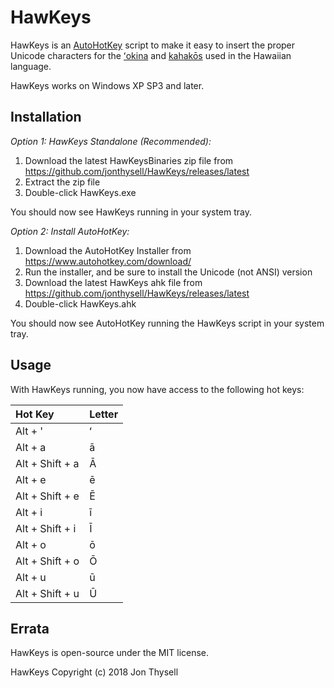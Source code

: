 # HawKeys #

HawKeys is an [AutoHotKey](https://autohotkey.com/) script to make it easy to insert the proper Unicode characters for the [ʻokina](http://www.olelo.hawaii.edu/olelo/puana/okina.php) and [kahakōs](http://www.olelo.hawaii.edu/olelo/puana/kahako.php) used in the Hawaiian language.

HawKeys works on Windows XP SP3 and later.

## Installation ##

*Option 1: HawKeys Standalone (Recommended):*

1. Download the latest HawKeysBinaries zip file from https://github.com/jonthysell/HawKeys/releases/latest
2. Extract the zip file
3. Double-click HawKeys.exe

You should now see HawKeys running in your system tray.

*Option 2: Install AutoHotKey:*

1. Download the AutoHotKey Installer from https://www.autohotkey.com/download/
2. Run the installer, and be sure to install the Unicode (not ANSI) version
3. Download the latest HawKeys ahk file from https://github.com/jonthysell/HawKeys/releases/latest
4. Double-click HawKeys.ahk 

You should now see AutoHotKey running the HawKeys script in your system tray.

## Usage ##

With HawKeys running, you now have access to the following hot keys:

| Hot Key         | Letter |
|:----------------|:-------|
| Alt + '         | ʻ      |
| Alt + a         | ā      |
| Alt + Shift + a | Ā      |
| Alt + e         | ē      |
| Alt + Shift + e | Ē      |
| Alt + i         | ī      |
| Alt + Shift + i | Ī      |
| Alt + o         | ō      |
| Alt + Shift + o | Ō      |
| Alt + u         | ū      |
| Alt + Shift + u | Ū      |

## Errata ##

HawKeys is open-source under the MIT license.

HawKeys Copyright (c) 2018 Jon Thysell
